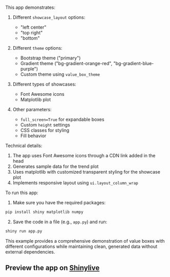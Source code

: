 This app demonstrates:

1. Different `showcase_layout` options:
   - "left center"
   - "top right"
   - "bottom"

2. Different `theme` options:
   - Bootstrap theme ("primary")
   - Gradient theme ("bg-gradient-orange-red", "bg-gradient-blue-purple")
   - Custom theme using `value_box_theme`

3. Different types of showcases:
   - Font Awesome icons
   - Matplotlib plot

4. Other parameters:
   - `full_screen=True` for expandable boxes
   - Custom `height` settings
   - CSS classes for styling
   - Fill behavior

Technical details:

1. The app uses Font Awesome icons through a CDN link added in the head
2. Generates sample data for the trend plot
3. Uses matplotlib with customized transparent styling for the showcase plot
4. Implements responsive layout using `ui.layout_column_wrap`

To run this app:

1. Make sure you have the required packages:
```bash
pip install shiny matplotlib numpy
```

2. Save the code in a file (e.g., `app.py`) and run:
```bash
shiny run app.py
```

This example provides a comprehensive demonstration of value boxes with different configurations while maintaining clean, generated data without external dependencies.
## Preview the app on [Shinylive](https://shinylive.io/py/app/#h=0&code=NobwRAdghgtgpmAXAAjFADugdOgnmAGlQGMB7CAFzkqVQDMAnUmZAZwAsBLCXZTmdKQYVkDOFGIVOANzgAdCI2ZsuPLHAAe6Ma1Z8BQkd3QBXCkROciYiABM4DBf0HDkMKBXQAbUhS+cAIxxcb19kKD1vCicDVwgTAV4I5Ah0BSUWWw84KXh9FxEsqly4IhL7LwooBQUAYmQAZVhvOGQiqGQAc2oHD05yBXs6Lp6GbIB9VigvOFZx9oAKAEpEBWR1tuy9AF5kYCKc-jgsCFIAd2XkAFpkcrhKqAWs3FZtjSXkOiFkDT4IUSgEG6CwAzAAGJYAXTWGymMx2KWwYzszBOQncXgWAEYwbiiAAmPHIcFLLDEBKsBLLGHrMQUEwMf4HVhEOGzGoQeoAYRMrAoyg452IEVanDIED0vO4nWQADFyCIAIJnWbMeTxThYdjiWzjcVUSgLGnISxYAASABUALIAGQWAHIADz+CAAa1E922cjAfNw8O1OW9yHYYjoXrA7AonlYiAA9LHiLYIAArVhknwmWx0LxQMRk5ixqDJqAaWP+AKsWNfShXKAq1hq2MANiwYNbCd0ha8XiwMG4ZN03oAfPalgoxxA6sgAApQbrIUjoKTkVgKU3oOdwcaLiisBZSPxwcMANWmJlaACFSL8ACJwGCkb1EOicbtQAIzbYWhjnidTrliNkyChCIL4MHyCgAAI2PYDA4D40R2HAwwUDB4wgcsqz-BszKstMszILs3QQL0VCTPhcyLBOGzIMaURYC+nQMnACyMawnAAF5HgsTYEks1EbPRGG4WwFFEGQPgMNs9pnFwVCjnRlRYBoUjEK6e7AJCAnrPRuCqepCyadptHYes9QNDktzIqwG42CIAQSK6nRMCYdiKRQWCdMKyxYKwOTjHQEhwBJQgOqcJEKaZwFKV5dA+X5FABUFIUMGF5BwJFNHGvUABK96kLIbDoNw7JRV8DBFSVfzRR5XmPKSNklWm0hnrMmHGjRjUkb5-nSJw7EfixsrTH5xnGnSDL-PRsXUpOnLIDaUC4KQZjIGcnAUOwyAtV457IAE14EfYD4SqhfRAm0nB0HQDjUCItmwDkDirhA62bSamo5stZh6qQu0wBA4xnGM6ALOttibdsWKxviKzGtlyAXhEYrba1+3XmtG1bTMdAiIKZzCn5xpvVtpo7ee4wHRoRpRZ17BCiK2ymlUnRppwCzEDmujjOGgVXA2-i2J8UBXLYf05gw-OcJ0k6EGwFB+ke3rVhQUtcSg+JiDAADc3pLAQHUbJt95K2A2j8LmuBPob6z44TW5fStFDhjjIjEHdDjW7TGx0CY3aTMQYjUF+P6lDbwZwNLkbhoSYLoBoXs0TRnMRHM4YwFc+LesacPe+s3oWr40yNBR2d57RYAACRYgQ+IggALAQACsTYAOxl0nGzegAqugyBYk3ACknxMCwXMiCdm1lwjp67a0VOY+9-J9wwUd4-TBMisTWMfVg5NblTNOd7bG-20zmos2zHNc2nysiwLnBC3zxDsLmqsuvIcu+p+ysKmrcAay1rrMA+tw7G3gOGAInQrjOSgLYTgd0rhCEBN0K4YhbCJ2PnbEU4xHZmHDMvUQa9MGd19v7Vggc4DB2-OeA25dtRrxjrieOJCk4p25unTOHcNi52PhXAA4kwM470crZG4Z3b0dcsBD3EUnb0ABRDQ7s4DwIulUBg3RdzTyivUWee0F4k3RlGAUp8RThDsNFXw293pk1apTa8R8sGmL8tsVC1BdQgSIMgXKyFboQHdrcbUljCicDEJILwVty7gNNlAmBYx4GII-OeK4pgGAtFYXTBmflcFLSdpA3w-IYAZJ9n7LwAcg4QBDrQ8ODDOjR29OCOOCdCDh3YbfMAGcs5gBzlhPh3omjwmQN+dxsispVwABwAE4wSxmeKMruYBwSiyWqIcW0pwiyDGN0bRNFdFowMTvckfJlDROsaTTU+97HU3DtglxzM5xXzaTzO+-M-qP2FlcXkz0nzy0VrzP+7F1bIE1veYBoConaggbYueVzxjRIWFA8MtR8TEBBHAJuYIfl0E6Ei4KdAwR0CxHrOhfDbkO1yfg70rtkDu0oJ7Fp5cyFlIoRUqpYd6GRzqc7SRzDmkkuPk8zhXSenh29IqSQMhWjdz8uBeZ+cwBYnxAQBuTc5UVzytMK4JQaUrUoN6MAABfIg4BoDwFoGAMQABHSwWs7ppgoCpOWYB9R3XNQodwngELlgUPERICgNx2AiByPhNFDWQiAA)
